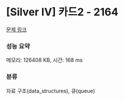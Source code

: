 # [Silver IV] 카드2 - 2164 

[문제 링크](https://www.acmicpc.net/problem/2164) 

### 성능 요약

메모리: 126408 KB, 시간: 168 ms

### 분류

자료 구조(data_structures), 큐(queue)

